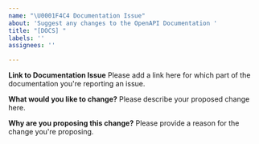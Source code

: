 ```yaml
---
name: "\U0001F4C4 Documentation Issue"
about: 'Suggest any changes to the OpenAPI Documentation '
title: "[DOCS] "
labels: ''
assignees: ''

---
```


**Link to Documentation Issue**
Please add a link here for which part of the documentation you're reporting an issue.

**What would you like to change?**
Please describe your proposed change here.

**Why are you proposing this change?**
Please provide a reason for the change you're proposing.
